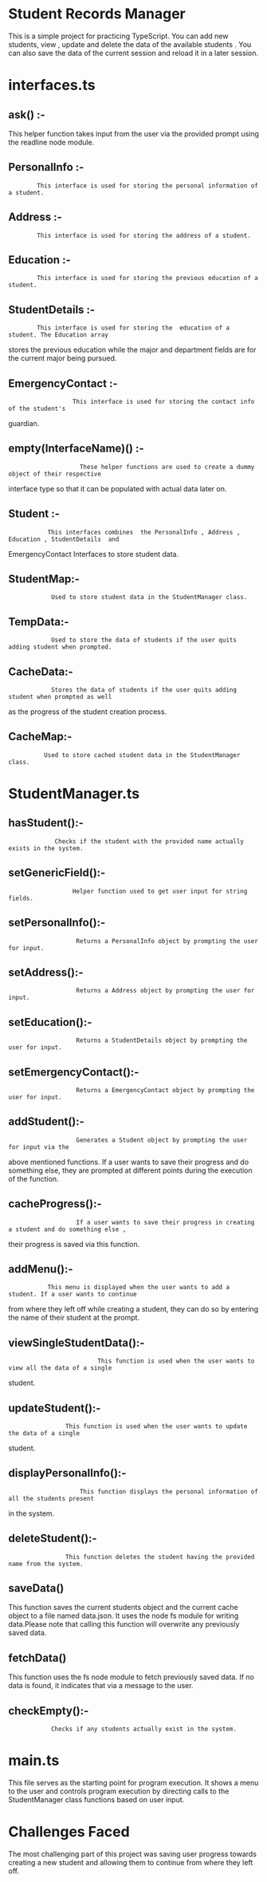 # Student Records Manager

This is a simple project for practicing TypeScript. You can add new students, view , update and delete the data of the available students . You can also save the data of the current session and
reload it in a later session.

# interfaces.ts

## ask() :-

This helper function takes input from the user via the provided prompt using the readline node module.

## PersonalInfo :-

            This interface is used for storing the personal information of a student.

## Address :-

            This interface is used for storing the address of a student.

## Education :-

            This interface is used for storing the previous education of a student.

## StudentDetails :-

            This interface is used for storing the  education of a student. The Education array
stores the previous education while the major and department fields are for the current major
being pursued.

## EmergencyContact :-

                      This interface is used for storing the contact info of the student's
guardian.

## empty(InterfaceName)() :-

                        These helper functions are used to create a dummy  object of their respective
interface type so that it can be populated with actual data later on.

## Student :- 
               This interfaces combines  the PersonalInfo , Address , Education , StudentDetails  and
EmergencyContact Interfaces to store student data.

## StudentMap:-
                Used to store student data in the StudentManager class.

## TempData:-
                Used to store the data of students if the user quits adding student when prompted.

## CacheData:-
                Stores the data of students if the user quits adding student when prompted as well
as the progress of the student creation process.

## CacheMap:- 
              Used to store cached student data in the StudentManager class.

# StudentManager.ts

## hasStudent():- 
                 Checks if the student with the provided name actually exists in the system.

## setGenericField():-
                      Helper function used to get user input for string fields.

## setPersonalInfo():-
                       Returns a PersonalInfo object by prompting the user for input.

## setAddress():-
                       Returns a Address object by prompting the user for input.

## setEducation():-
                       Returns a StudentDetails object by prompting the user for input.

## setEmergencyContact():-
                       Returns a EmergencyContact object by prompting the user for input.

## addStudent():-
                       Generates a Student object by prompting the user for input via the
above mentioned functions. If a user wants to save their progress and do something else, they
are prompted  at different points during the execution of the function.

## cacheProgress():-
                       If a user wants to save their progress in creating a student and do something else ,
their progress is saved via this function.

## addMenu():-
               This menu is displayed when the user wants to add a student. If a user wants to continue
from where they left off while creating a student, they can do so by entering the name of their student
at the prompt.


## viewSingleStudentData():-
                             This function is used when the user wants to view all the data of a single 
student.

## updateStudent():-
                    This function is used when the user wants to update the data of a single 
student.


## displayPersonalInfo():-
                        This function displays the personal information of all the students present
in the system.
        

## deleteStudent():-
                    This function deletes the student having the provided name from the system.

## saveData()

This function saves the current students object and the current cache object to a file named data.json. It uses the node fs module for writing data.Please note that calling this function will overwrite any previously saved data.

## fetchData()

This function uses the fs node module to fetch previously saved data. If no data is found, it indicates
that via a message to the user.

## checkEmpty():-
                Checks if any students actually exist in the system.



# main.ts

This file serves as the starting point for program execution. It shows a menu to the user and controls program execution by directing calls to the StudentManager class functions based on user input.

# Challenges Faced

The most challenging part of this project was saving user progress towards creating a new student and 
allowing them to continue from where they left off.
